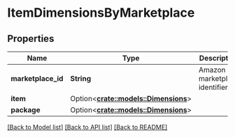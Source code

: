 # ItemDimensionsByMarketplace

## Properties

Name | Type | Description | Notes
------------ | ------------- | ------------- | -------------
**marketplace_id** | **String** | Amazon marketplace identifier. | 
**item** | Option<[**crate::models::Dimensions**](Dimensions.md)> |  | [optional]
**package** | Option<[**crate::models::Dimensions**](Dimensions.md)> |  | [optional]

[[Back to Model list]](../README.md#documentation-for-models) [[Back to API list]](../README.md#documentation-for-api-endpoints) [[Back to README]](../README.md)


